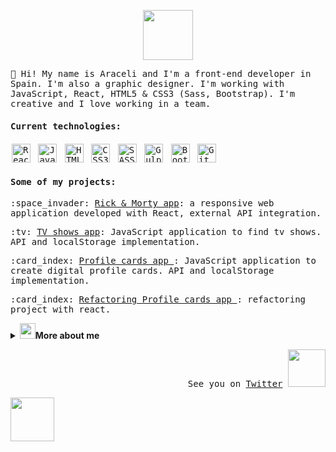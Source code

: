 <p align="center"><img src="https://media.giphy.com/media/Q7SKqn3G97xpmfSOvG/giphy.gif" width="80px"></p><samp>👋 Hi! My name is Araceli and I'm a front-end developer in Spain. I'm also a graphic designer. I'm working with JavaScript, React, HTML5 & CSS3 (Sass, Bootstrap). I'm creative and I love working in a team.

#### Current technologies:

<p>
<img src="https://raw.githubusercontent.com/konpa/devicon/master/icons/react/react-original.svg" alt="React" width="30" height="30" style="margin:2px">
<img src="https://raw.githubusercontent.com/konpa/devicon/master/icons/javascript/javascript-original.svg" alt="JavaScript" width="30" height="30" style="margin:2px">
<img src="https://raw.githubusercontent.com/konpa/devicon/master/icons/html5/html5-original-wordmark.svg" alt="HTML5" width="30" height="30" style="margin:2px">
<img src="https://raw.githubusercontent.com/konpa/devicon/master/icons/css3/css3-original-wordmark.svg" alt="CSS3" width="30" height="30" style="margin:2px">
<img src="https://raw.githubusercontent.com/konpa/devicon/master/icons/sass/sass-original.svg" alt="SASS" width="30" height="30" style="margin:2px">
<img src="https://raw.githubusercontent.com/konpa/devicon/master/icons/gulp/gulp-plain.svg" alt="Gulp" width="30" height="30" style="margin:2px">
<img src="https://raw.githubusercontent.com/konpa/devicon/master/icons/bootstrap/bootstrap-plain.svg" alt="Bootstrap" width="30" height="30" style="margin:2px">
<img src="https://raw.githubusercontent.com/konpa/devicon/master/icons/git/git-original.svg" alt="Git" width="30" height="30" style="margin:2px">
</p>

#### Some of my projects:

<p>:space_invader: <a href="https://github.com/AraceliLobo/modulo-3-evaluacion-final-AraceliLobo">Rick & Morty app</a>: a responsive web application developed with React, external API integration. </p>
<p>:tv: <a href="https://github.com/AraceliLobo/modulo-2-evaluacion-final-AraceliLobo">TV shows app</a>: JavaScript application to find tv shows. API and localStorage implementation.</p>
<p>:card_index: <a href="https://github.com/AraceliLobo/modulo-2-evaluacion-final-AraceliLobo">Profile cards app </a>: JavaScript application to create digital profile cards. API and localStorage implementation.</p>
<p>:card_index: <a href="https://github.com/AraceliLobo/project-promo-k-module-3-team-4)">Refactoring Profile cards app </a>: refactoring project with react.</p></samp>

<details>
  <summary> <img src="https://github.com/AraceliLobo/images/Super-Mario-Retro-Mushroom.png" width="25px"><b>More about me</b></summary>
  I have a degree in journalism and I studied a Master in publishing. In 2014 I created my own publishing house <a href="http://www.srloboediciones.com/">Señor Lobo Ediciones</a>. I'm a reading lover! :heartpulse::books:
</details>
<samp><p align="right">
See you on <a href="https://twitter.com/sralobo85">Twitter</a> <img src="https://media.giphy.com/media/MNa0HKdhc3SGQ/giphy.gif" width="60px">
</p></samp>
<img src="https://peachies.carrd.co/assets/images/image03.gif?v18987758088751" width="70px">
